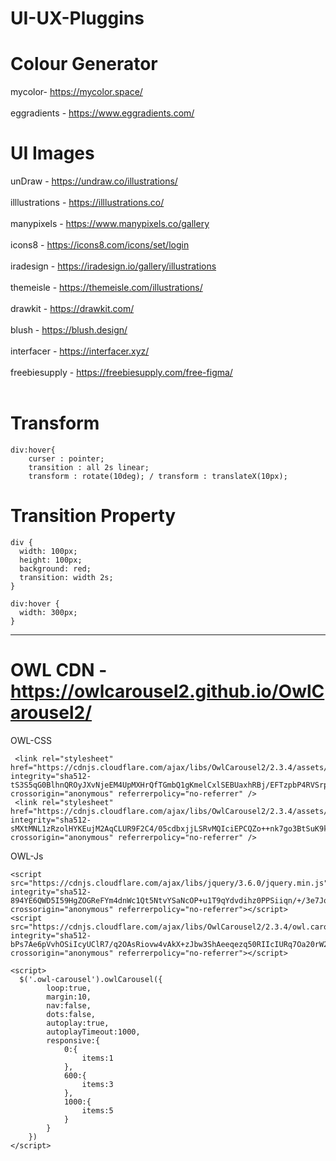 # UI-UX-Pluggins

# Colour Generator 
mycolor- https://mycolor.space/ <br/><br/>
eggradients - https://www.eggradients.com/

# UI Images
unDraw - https://undraw.co/illustrations/ <br/><br/>
illlustrations - https://illlustrations.co/ <br/><br/>
manypixels - https://www.manypixels.co/gallery <br/><br/>
icons8 - https://icons8.com/icons/set/login <br/><br/>
iradesign - https://iradesign.io/gallery/illustrations <br/><br/>
themeisle - https://themeisle.com/illustrations/ <br/><br/>
drawkit - https://drawkit.com/ <br/><br/>
blush - https://blush.design/ <br/><br/>
interfacer - https://interfacer.xyz/ <br/><br/>
freebiesupply - https://freebiesupply.com/free-figma/ <br/><br/>

# Transform
```shell
div:hover{
    curser : pointer;
    transition : all 2s linear;
    transform : rotate(10deg); / transform : translateX(10px);

```

# Transition Property
```shell
div {
  width: 100px;
  height: 100px;
  background: red;
  transition: width 2s;
}

div:hover {
  width: 300px;
}
```

<hr>

# OWL CDN  - https://owlcarousel2.github.io/OwlCarousel2/

OWL-CSS
```shell
 <link rel="stylesheet" href="https://cdnjs.cloudflare.com/ajax/libs/OwlCarousel2/2.3.4/assets/owl.carousel.min.css" integrity="sha512-tS3S5qG0BlhnQROyJXvNjeEM4UpMXHrQfTGmbQ1gKmelCxlSEBUaxhRBj/EFTzpbP4RVSrpEikbmdJobCvhE3g==" crossorigin="anonymous" referrerpolicy="no-referrer" />
 <link rel="stylesheet" href="https://cdnjs.cloudflare.com/ajax/libs/OwlCarousel2/2.3.4/assets/owl.theme.default.min.css" integrity="sha512-sMXtMNL1zRzolHYKEujM2AqCLUR9F2C4/05cdbxjjLSRvMQIciEPCQZo++nk7go3BtSuK9kfa/s+a4f4i5pLkw==" crossorigin="anonymous" referrerpolicy="no-referrer" />
```

OWL-Js
```shell
<script src="https://cdnjs.cloudflare.com/ajax/libs/jquery/3.6.0/jquery.min.js" integrity="sha512-894YE6QWD5I59HgZOGReFYm4dnWc1Qt5NtvYSaNcOP+u1T9qYdvdihz0PPSiiqn/+/3e7Jo4EaG7TubfWGUrMQ==" crossorigin="anonymous" referrerpolicy="no-referrer"></script>
<script src="https://cdnjs.cloudflare.com/ajax/libs/OwlCarousel2/2.3.4/owl.carousel.min.js" integrity="sha512-bPs7Ae6pVvhOSiIcyUClR7/q2OAsRiovw4vAkX+zJbw3ShAeeqezq50RIIcIURq7Oa20rW2n2q+fyXBNcU9lrw==" crossorigin="anonymous" referrerpolicy="no-referrer"></script>

<script>
  $('.owl-carousel').owlCarousel({
        loop:true,
        margin:10,
        nav:false,
        dots:false,
        autoplay:true,
        autoplayTimeout:1000,
        responsive:{
            0:{
                items:1
            },
            600:{
                items:3
            },
            1000:{
                items:5
            }
        }
    })
</script>
```
